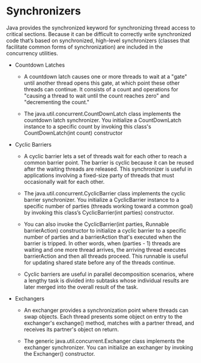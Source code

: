 # Synchronizers

Java provides the synchronized keyword for synchronizing thread access to critical
sections. Because it can be difficult to correctly write synchronized code that’s based on
synchronized, high-level synchronizers (classes that facilitate common forms of
synchronization) are included in the concurrency utilities.

* Countdown Latches
    * A countdown latch causes one or more threads to wait at a "gate" until another thread
      opens this gate, at which point these other threads can continue. It consists of a count and
      operations for "causing a thread to wait until the count reaches zero" and "decrementing
      the count."

    * The java.util.concurrent.CountDownLatch class implements the countdown latch synchronizer.
      You initialize a CountDownLatch instance to a specific count by invoking this class's
      CountDownLatch(int count) constructor

* Cyclic Barriers
    * A cyclic barrier lets a set of threads wait for each other to reach a common barrier point.
      The barrier is cyclic because it can be reused after the waiting threads are released. This
      synchronizer is useful in applications involving a fixed-size party of threads that must
      occasionally wait for each other.

    * The java.util.concurrent.CyclicBarrier class implements the cyclic barrier synchronizer.
      You initialize a CyclicBarrier instance to a specific number of parties (threads working toward
      a common goal) by invoking this class’s CyclicBarrier(int parties) constructor.

    * You can also invoke the CyclicBarrier(int parties, Runnable barrierAction) constructor to initialize
      a cyclic barrier to a specific number of parties and a barrierAction that's executed when the barrier
      is tripped. In other words, when (parties - 1) threads are waiting and one more thread arrives,
      the arriving thread executes barrierAction and then all threads proceed. This runnable is useful
      for updating shared state before any of the threads continue.

    * Cyclic barriers are useful in parallel decomposition scenarios, where a lengthy task is
      divided into subtasks whose individual results are later merged into the overall result of
      the task.

* Exchangers
    * An exchanger provides a synchronization point where threads can swap objects. Each
      thread presents some object on entry to the exchanger's exchange() method, matches
      with a partner thread, and receives its partner's object on return.

    * The generic java.util.concurrent.Exchanger<V> class implements the exchanger
      synchronizer. You can initialize an exchanger by invoking the Exchanger() constructor.


